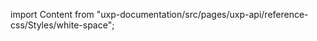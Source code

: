 
import Content from "uxp-documentation/src/pages/uxp-api/reference-css/Styles/white-space";

<Content query="product=xd"/>
